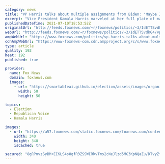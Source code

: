 ```yaml
---
category: news
title: "VP Harris talks about multiple assignments from Biden: 'Maybe I don't say 'no' enough'"
excerpt: "Vice President Kamala Harris marveled at her full plate of major White House responsibilities quipping that she'll have to work on saying \"no\" to President Biden more often."
publishedDateTime: 2021-07-10T18:53:52Z
originalUrl: "http://feeds.foxnews.com/~r/foxnews/politics/~3/IdETTSvdkG4/vp-harris-talks-about-multiple-assignments-biden"
webUrl: "http://feeds.foxnews.com/~r/foxnews/politics/~3/IdETTSvdkG4/vp-harris-talks-about-multiple-assignments-biden"
ampWebUrl: "https://www.foxnews.com/politics/vp-harris-talks-about-multiple-assignments-biden.amp"
cdnAmpWebUrl: "https://www-foxnews-com.cdn.ampproject.org/c/s/www.foxnews.com/politics/vp-harris-talks-about-multiple-assignments-biden.amp"
type: article
quality: 192
heat: 192
published: true

provider:
  name: Fox News
  domain: foxnews.com
  images:
    - url: "https://smartableai.github.io/election/assets/images/organizations/foxnews.com-50x50.jpg"
      width: 50
      height: 50

topics:
  - Election
  - Republican Voice
  - Kamala Harris

images:
  - url: "https://a57.foxnews.com/static.foxnews.com/foxnews.com/content/uploads/2021/04/340/340/Marisa-Schultz.jpg?ve=1&tl=1"
    width: 340
    height: 340
    isCached: true

secured: "8gRPnvzSyBM+EIKLS4s8gfR3ZSSWIRkvTms2cNeJlzd5MG3KpNQaZu/DTvyZfY+zj/idu3KWt8Hm7bEhoFcUylE+ezw9ZXleuD7W/mxNXMYvmEus6zulkiOQ06vuzAWIUl8KrAzT+BiJKazwz9Y29B27lw271I/HwiuaPPNC09ZDNwqdPbBhUH67TyMxLBoqzZhrTGWLEqra3/OYSagh6UAaMcb9J4Y3J0YAqMxL1O5Huivkdt70GGzMk6pP9++8ahqYzNrKLJoPPhKXs6DsQEESLO+WUNlByKYfmNtE+hwM0/mlFJW4fwA3Z3MklVdZQT+n+Q7d70f0Vnyw8JlnpL0A5P0ca04YALc9v+OStyw=;34OwTyMhRHAj4OcK4tNS6w=="
---
```


